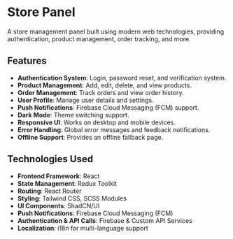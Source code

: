 # Store Panel

A store management panel built using modern web technologies, providing authentication, product management, order tracking, and more.

## Features

- **Authentication System**: Login, password reset, and verification system.  
- **Product Management**: Add, edit, delete, and view products.  
- **Order Management**: Track orders and view order history.  
- **User Profile**: Manage user details and settings.  
- **Push Notifications**: Firebase Cloud Messaging (FCM) support.  
- **Dark Mode**: Theme switching support.  
- **Responsive UI**: Works on desktop and mobile devices.  
- **Error Handling**: Global error messages and feedback notifications.  
- **Offline Support**: Provides an offline fallback page.  

## Technologies Used

- **Frontend Framework**: React  
- **State Management**: Redux Toolkit  
- **Routing**: React Router  
- **Styling**: Tailwind CSS, SCSS Modules  
- **UI Components**: ShadCN/UI  
- **Push Notifications**: Firebase Cloud Messaging (FCM)  
- **Authentication & API Calls**: Firebase & Custom API Services  
- **Localization**: i18n for multi-language support  
